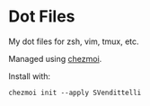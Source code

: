 # Dot Files

My dot files for zsh, vim, tmux, etc.

Managed using [chezmoi](https://www.chezmoi.io/).

Install with:

```shell
chezmoi init --apply SVendittelli
```

